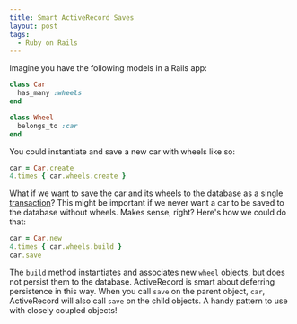 ```yaml
---
title: Smart ActiveRecord Saves
layout: post
tags:
  - Ruby on Rails
---
```

Imagine you have the following models in a Rails app:

```ruby
class Car
  has_many :wheels
end

class Wheel
  belongs_to :car
end
```

You could instantiate and save a new car with wheels like so:

```ruby
car = Car.create
4.times { car.wheels.create }
```

What if we want to save the car and its wheels to the database as a single [transaction][1]? This might be important if we never want a car to be saved to the database without wheels. Makes sense, right? Here's how we could do that:

```ruby
car = Car.new
4.times { car.wheels.build }
car.save
```

The `build` method instantiates and associates new `wheel` objects, but does not persist them to the database. ActiveRecord is smart about deferring persistence in this way. When you call `save` on the parent object, `car`, ActiveRecord will also call `save` on the child objects. A handy pattern to use with closely coupled objects!

[1]: http://en.wikipedia.org/wiki/Database_transaction
